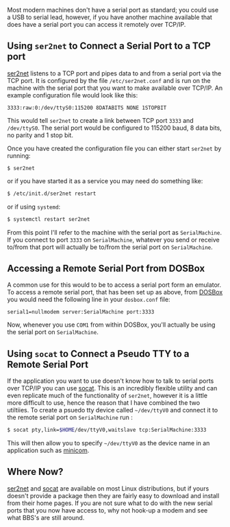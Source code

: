 Most modern machines don't have a serial port as standard; you could use a USB to serial lead, however, if you have another machine available that does have a serial port you can access it remotely over TCP/IP.

## Using `ser2net` to Connect a Serial Port to a TCP port
[ser2net](http://ser2net.sourceforge.net/) listens to a TCP port and pipes data to and from a serial port via the TCP port.  It is configured by the file `/etc/ser2net.conf` and is run on the machine with the serial port that you want to make available over TCP/IP.  An example configuration file would look like this:

```` text
3333:raw:0:/dev/ttyS0:115200 8DATABITS NONE 1STOPBIT
````

This would tell `ser2net` to create a link between TCP port `3333` and `/dev/ttyS0`.  The serial port would be configured to 115200 baud, 8 data bits, no parity and 1 stop bit.

Once you have created the configuration file you can either start `ser2net` by running:
```` text
$ ser2net
````

or if you have started it as a service you may need do something like:
```` bash
$ /etc/init.d/ser2net restart
````

or if using `systemd`:
```` bash
$ systemctl restart ser2net
````

From this point I'll refer to the machine with the serial port as `SerialMachine`.  If you connect to port `3333` on `SerialMachine`, whatever you send or receive to/from that port will actually be to/from the serial port on `SerialMachine`.

## Accessing a Remote Serial Port from DOSBox
A common use for this would to be to access a serial port form an emulator.  To access a remote serial port, that has been set up as above, from [DOSBox](/2008/10/24/using-dosbox-to-run-dos-games-and-applications/) you would need the following line in your `dosbox.conf` file:
```` text
serial1=nullmodem server:SerialMachine port:3333
````

Now, whenever you use `COM1` from within DOSBox, you'll actually be using the serial port on `SerialMachine`.

## Using `socat` to Connect a Pseudo TTY to a Remote Serial Port
If the application you want to use doesn't know how to talk to serial ports over TCP/IP you can use [socat](http://www.dest-unreach.org/socat/).  This is an incredibly flexible utility and can even replicate much of the functionality of `ser2net`, however it is a little more difficult to use, hence the reason that I have combined the two utiltiies.  To create a psuedo tty device called `~/dev/ttyV0` and connect it to the remote serial port on `SerialMachine` run :

```` bash
$ socat pty,link=$HOME/dev/ttyV0,waitslave tcp:SerialMachine:3333
````

This will then allow you to specify `~/dev/ttyV0` as the device name in an application such as [minicom](http://alioth.debian.org/projects/minicom/).

## Where Now?
[ser2net](http://ser2net.sourceforge.net/) and [socat](http://www.dest-unreach.org/socat/) are available on most Linux distributions, but if yours doesn't provide a package then they are fairly easy to download and install from their home pages.  If you are not sure what to do with the new serial ports that you now have access to, why not hook-up a modem and see what BBS's are still around.
